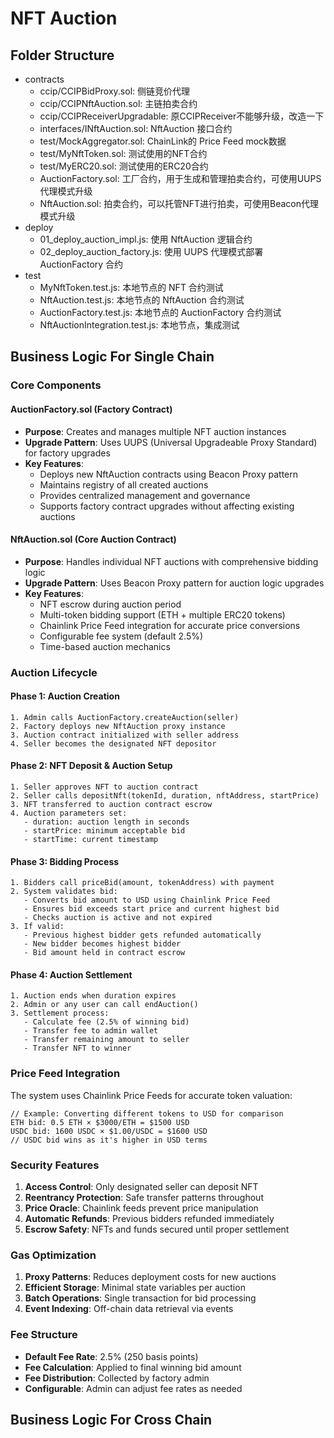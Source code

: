 # NFT Auction

## Folder Structure
- contracts
    - ccip/CCIPBidProxy.sol: 侧链竞价代理
    - ccip/CCIPNftAuction.sol: 主链拍卖合约
    - ccip/CCIPReceiverUpgradable: 原CCIPReceiver不能够升级，改造一下
    - interfaces/INftAuction.sol: NftAuction 接口合约
    - test/MockAggregator.sol: ChainLink的 Price Feed mock数据
    - test/MyNftToken.sol: 测试使用的NFT合约
    - test/MyERC20.sol: 测试使用的ERC20合约
    - AuctionFactory.sol: 工厂合约，用于生成和管理拍卖合约，可使用UUPS代理模式升级
    - NftAuction.sol: 拍卖合约，可以托管NFT进行拍卖，可使用Beacon代理模式升级
- deploy
    - 01_deploy_auction_impl.js: 使用 NftAuction 逻辑合约
    - 02_deploy_auction_factory.js: 使用 UUPS 代理模式部署 AuctionFactory 合约
- test
    - MyNftToken.test.js: 本地节点的 NFT 合约测试
    - NftAuction.test.js: 本地节点的 NftAuction 合约测试
    - AuctionFactory.test.js: 本地节点的 AuctionFactory 合约测试
    - NftAuctionIntegration.test.js: 本地节点，集成测试

## Business Logic For Single Chain

### Core Components

#### AuctionFactory.sol (Factory Contract)
- **Purpose**: Creates and manages multiple NFT auction instances
- **Upgrade Pattern**: Uses UUPS (Universal Upgradeable Proxy Standard) for factory upgrades
- **Key Features**:
  - Deploys new NftAuction contracts using Beacon Proxy pattern
  - Maintains registry of all created auctions
  - Provides centralized management and governance
  - Supports factory contract upgrades without affecting existing auctions

#### NftAuction.sol (Core Auction Contract)
- **Purpose**: Handles individual NFT auctions with comprehensive bidding logic
- **Upgrade Pattern**: Uses Beacon Proxy pattern for auction logic upgrades
- **Key Features**:
  - NFT escrow during auction period
  - Multi-token bidding support (ETH + multiple ERC20 tokens)
  - Chainlink Price Feed integration for accurate price conversions
  - Configurable fee system (default 2.5%)
  - Time-based auction mechanics

### Auction Lifecycle

#### Phase 1: Auction Creation
```
1. Admin calls AuctionFactory.createAuction(seller)
2. Factory deploys new NftAuction proxy instance
3. Auction contract initialized with seller address
4. Seller becomes the designated NFT depositor
```

#### Phase 2: NFT Deposit & Auction Setup
```
1. Seller approves NFT to auction contract
2. Seller calls depositNft(tokenId, duration, nftAddress, startPrice)
3. NFT transferred to auction contract escrow
4. Auction parameters set:
   - duration: auction length in seconds
   - startPrice: minimum acceptable bid
   - startTime: current timestamp
```

#### Phase 3: Bidding Process
```
1. Bidders call priceBid(amount, tokenAddress) with payment
2. System validates bid:
   - Converts bid amount to USD using Chainlink Price Feed
   - Ensures bid exceeds start price and current highest bid
   - Checks auction is active and not expired
3. If valid:
   - Previous highest bidder gets refunded automatically
   - New bidder becomes highest bidder
   - Bid amount held in contract escrow
```

#### Phase 4: Auction Settlement
```
1. Auction ends when duration expires
2. Admin or any user can call endAuction()
3. Settlement process:
   - Calculate fee (2.5% of winning bid)
   - Transfer fee to admin wallet
   - Transfer remaining amount to seller
   - Transfer NFT to winner
```

### Price Feed Integration

The system uses Chainlink Price Feeds for accurate token valuation:

```solidity
// Example: Converting different tokens to USD for comparison
ETH bid: 0.5 ETH × $3000/ETH = $1500 USD
USDC bid: 1600 USDC × $1.00/USDC = $1600 USD
// USDC bid wins as it's higher in USD terms
```

### Security Features

1. **Access Control**: Only designated seller can deposit NFT
2. **Reentrancy Protection**: Safe transfer patterns throughout
3. **Price Oracle**: Chainlink feeds prevent price manipulation
4. **Automatic Refunds**: Previous bidders refunded immediately
5. **Escrow Safety**: NFTs and funds secured until proper settlement

### Gas Optimization

1. **Proxy Patterns**: Reduces deployment costs for new auctions
2. **Efficient Storage**: Minimal state variables per auction
3. **Batch Operations**: Single transaction for bid processing
4. **Event Indexing**: Off-chain data retrieval via events

### Fee Structure

- **Default Fee Rate**: 2.5% (250 basis points)
- **Fee Calculation**: Applied to final winning bid amount
- **Fee Distribution**: Collected by factory admin
- **Configurable**: Admin can adjust fee rates as needed

## Business Logic For Cross Chain

